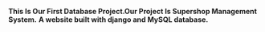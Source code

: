 <strong>               This Is Our First Database Project.Our Project Is Supershop Management System.</strong>
<b>A website built with django and MySQL database.</b>
